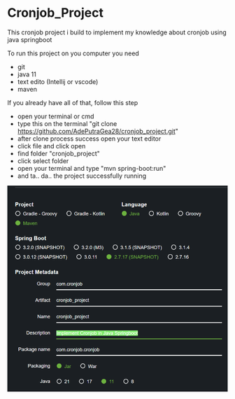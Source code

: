 # Cronjob_Project

This cronjob project i build to implement my knowledge
about cronjob using java springboot

To run this project on you computer you need

- git
- java 11
- text edito (Intellij or vscode)
- maven

If you already have all of that, follow this step

- open your terminal or cmd
- type this on the terminal "git clone https://github.com/AdePutraGea28/cronjob_project.git"
- after clone process success open your text editor
- click file and click open
- find folder "cronjob_project"
- click select folder
- open your terminal and type "mvn spring-boot:run"
- and ta.. da.. the project successfully running
    

![img.png](img.png)